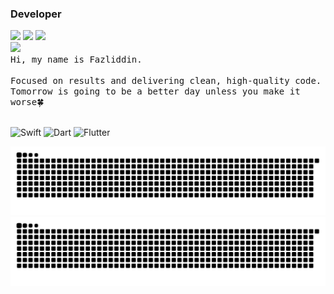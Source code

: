 ### Developer
<a href="https://t.me/HiroCode"><img src="https://img.shields.io/badge/Telegram-2CA5E0?style=for-the-badge&logo=telegram&logoColor=white" /></a>
<a href="www.linkedin.com/in/fazliddin-abdazimov"><img src="https://img.shields.io/badge/linkedin-%230077B5.svg?style=for-the-badge&logo=linkedin&logoColor=white" /></a>
<a href="https://www.instagram.com/hiro.coding"><img src="https://img.shields.io/badge/Instagram-E4405F?style=for-the-badge&logo=instagram&logoColor=white" /></a>
<br />
<a href="https://www.codewars.com/users/FazliddinAbdazimov"><img src="https://www.codewars.com/users/FazliddinAbdazimov/badges/large"></a>
<br />
<samp>
Hi, my name is Fazliddin.
</samp>
<br /> <br />
<samp>
Focused on results and delivering clean, high-quality code.<br />Tomorrow is going to be a better day unless you make it worse🍀
</samp>
<br /> <br />
<samp>

![Swift](https://img.shields.io/badge/swift-F54A2A?style=for-the-badge&logo=swift&logoColor=white)
![Dart](https://img.shields.io/badge/dart-%230175C2.svg?style=for-the-badge&logo=dart&logoColor=white)
![Flutter](https://img.shields.io/badge/Flutter-%2302569B.svg?style=for-the-badge&logo=Flutter&logoColor=white)

![github contribution grid snake animation](https://raw.githubusercontent.com/masxxiii/masxxiii/output/github-contribution-grid-snake-dark.svg#gh-dark-mode-only)
![github contribution grid snake animation](https://raw.githubusercontent.com/masxxiii/masxxiii/output/github-contribution-grid-snake.svg#gh-light-mode-only)
